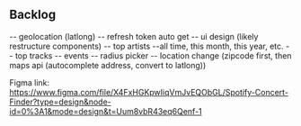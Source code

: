 ## Backlog
-- geolocation (latlong)
-- refresh token auto get
-- ui design (likely restructure components)
-- top artists
    --all time, this month, this year, etc.
-- top tracks
-- events
    -- radius picker
    -- location change (zipcode first, then maps api (autocomplete address, convert to latlong))


Figma link: https://www.figma.com/file/X4FxHGKpwIiqVmJvEQObGL/Spotify-Concert-Finder?type=design&node-id=0%3A1&mode=design&t=Uum8vbR43eq6Qenf-1
